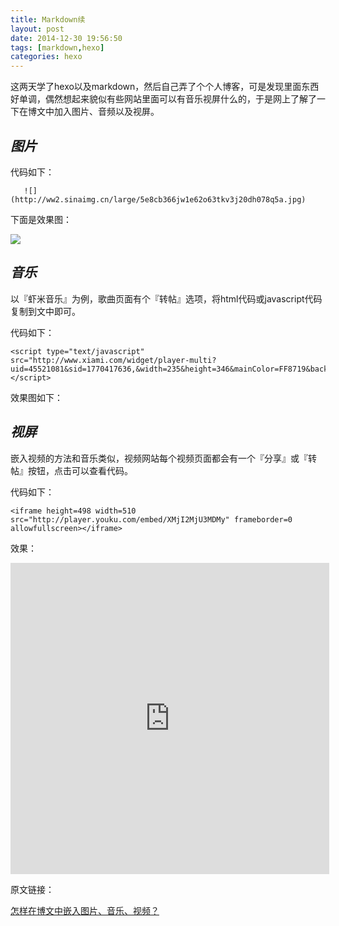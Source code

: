 ```yaml
---
title: Markdown续
layout: post
date: 2014-12-30 19:56:50
tags: [markdown,hexo]
categories: hexo	
---
```

 这两天学了hexo以及markdown，然后自己弄了个个人博客，可是发现里面东西好单调，偶然想起来貌似有些网站里面可以有音乐视屏什么的，于是网上了解了一下在博文中加入图片、音频以及视屏。

## *图片*
代码如下：

`	![](http://ww2.sinaimg.cn/large/5e8cb366jw1e62o63tkv3j20dh078q5a.jpg)`

下面是效果图：

![](http://ww2.sinaimg.cn/large/5e8cb366jw1e62o63tkv3j20dh078q5a.jpg)


## *音乐*

以『虾米音乐』为例，歌曲页面有个『转帖』选项，将html代码或javascript代码复制到文中即可。

代码如下：

    <script type="text/javascript" src="http://www.xiami.com/widget/player-multi?uid=45521081&sid=1770417636,&width=235&height=346&mainColor=FF8719&backColor=494949&autoplay=0&mode=js"></script>

效果图如下：

<script type="text/javascript" src="http://www.xiami.com/widget/player-multi?uid=45521081&sid=1770417636,&width=235&height=346&mainColor=FF8719&backColor=494949&autoplay=0&mode=js"></script>


## *视屏*

嵌入视频的方法和音乐类似，视频网站每个视频页面都会有一个『分享』或『转帖』按钮，点击可以查看代码。

代码如下：

    <iframe height=498 width=510 src="http://player.youku.com/embed/XMjI2MjU3MDMy" frameborder=0 allowfullscreen></iframe>

效果：


<iframe height=498 width=510 src="http://player.youku.com/embed/XMjI2MjU3MDMy" frameborder=0 allowfullscreen></iframe>



原文链接：

[怎样在博文中嵌入图片、音乐、视频？](http://zipperary.com/2013/06/27/media-on-hexo/)

